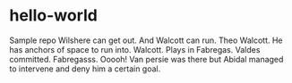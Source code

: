 # hello-world
Sample repo
Wilshere can get out. And Walcott can run. Theo Walcott. He has anchors of space to run into. Walcott. Plays in Fabregas. Valdes committed. Fabregasss. Ooooh! Van persie was there but Abidal managed to intervene and deny him a certain goal. 
